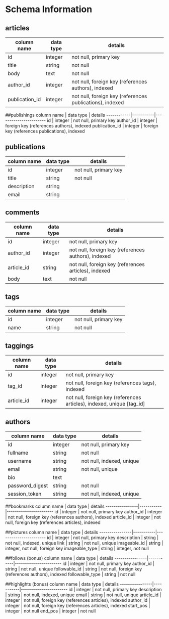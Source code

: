 # Schema Information

## articles
column name | data type | details
------------|-----------|-----------------------
id          | integer   | not null, primary key
title       | string    | not null
body        | text      | not null
author_id   | integer   | not null, foreign key (references authors), indexed
publication_id | integer   | not null, foreign key (references publications), indexed

##publishings
column name | data type | details
------------|-----------|-----------------------
id          | integer   | not null, primary key
author_id   | integer   | foreign key (references authors), indexed
publication_id | integer | foreign key (references publications), indexed

## publications
column name | data type | details
------------|-----------|-----------------------
id          | integer   | not null, primary key
title       | string    | not null
description | string    |
email       | string    |

## comments
column name | data type | details
------------|-----------|-----------------------
id          | integer   | not null, primary key
author_id     | integer   | not null, foreign key (references authors), indexed
article_id     | string    | not null, foreign key (references articles), indexed
body        | text    | not null

## tags
column name | data type | details
------------|-----------|-----------------------
id          | integer   | not null, primary key
name        | string    | not null

## taggings
column name | data type | details
------------|-----------|-----------------------
id          | integer   | not null, primary key
tag_id      | integer   | not null, foreign key (references tags), indexed
article_id  | integer   | not null, foreign key (references articles), indexed, unique [tag_id]


## authors
column name     | data type | details
----------------|-----------|-----------------------
id              | integer   | not null, primary key
fullname        | string    | not null
username        | string    | not null, indexed, unique
email           | string    | not null, unique
bio             | text      |
password_digest | string    | not null
session_token   | string    | not null, indexed, unique

##bookmarks
column name     | data type | details
----------------|-----------|-----------------------
id              | integer   | not null, primary key
author_id       | integer   | not null, foreign key (references authors), indexed
article_id        | integer   | not null, foreign key (references articles), indexed

##pictures
column name     | data type | details
----------------|-----------|-----------------------
id              | integer   | not null, primary key
description     | string    | not null, indexed, unique
link            | string    | not null, unique
imageable_id    | string    | integer, not null, foreign key
imageable_type  | string    | integer, not null

##follows (bonus)
column name     | data type | details
----------------|-----------|-----------------------
id              | integer   | not null, primary key
author_id       | string    | not null, unique
followable_id   | string    | not null, foreign key (references authors), indexed
followable_type | string    | not null

##highlights (bonus)
column name     | data type | details
----------------|-----------|-----------------------
id              | integer   | not null, primary key
description     | string    | not null, indexed, unique
email           | string    | not null, unique
article_id      | integer   | not null, foreign key (references articles), indexed
author_id       | integer   | not null, foreign key (references articles), indexed
start_pos       | integer   | not null
end_pos         | integer   | not null
